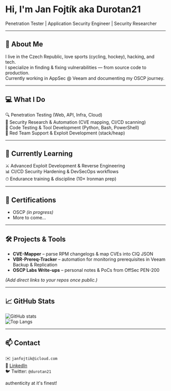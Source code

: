 # Hi, I'm Jan Fojtík aka Durotan21  
Penetration Tester | Application Security Engineer | Security Researcher  

---

## 👋 About Me  
I live in the Czech Republic, love sports (cycling, hockey), hacking, and tech.  
I specialize in finding & fixing vulnerabilities — from source code to production.  
Currently working in AppSec @ Veeam and documenting my OSCP journey.  

---

## 💻 What I Do  
🔍 Penetration Testing (Web, API, Infra, Cloud)  
🧠 Security Research & Automation (CVE mapping, CI/CD scanning)  
🔧 Code Testing & Tool Development (Python, Bash, PowerShell)  
🧪 Red Team Support & Exploit Development (stack/heap)  

---

## 🌱 Currently Learning  
⚔️ Advanced Exploit Development & Reverse Engineering  
📊 CI/CD Security Hardening & DevSecOps workflows  
⏱ Endurance training & discipline (10× Ironman prep)  

---

## 📜 Certifications  
- OSCP *(in progress)*  
- More to come…  

---

## 🛠️ Projects & Tools  
- **CVE-Mapper** – parse RPM changelogs & map CVEs into CIQ JSON  
- **VBR-Prereq-Tracker** – automation for monitoring prerequisites in Veeam Backup & Replication  
- **OSCP Labs Write-ups** – personal notes & PoCs from OffSec PEN-200  

*(Add direct links to your repos once public.)*  

---

## 📈 GitHub Stats  
![GitHub stats](https://github-readme-stats.vercel.app/api?username=JanFojtik21&show_icons=true&theme=tokyonight)  
![Top Langs](https://github-readme-stats.vercel.app/api/top-langs/?username=JanFojtik21&layout=compact&theme=tokyonight)  

---

## 📫 Contact  
✉️ `janfojtik@icloud.com`  
💼 [LinkedIn](https://www.linkedin.com/in/jan-fojtik-1bbb951a8/)  
🐦 Twitter: `@durotan21`  


authenticity at it's finest!
